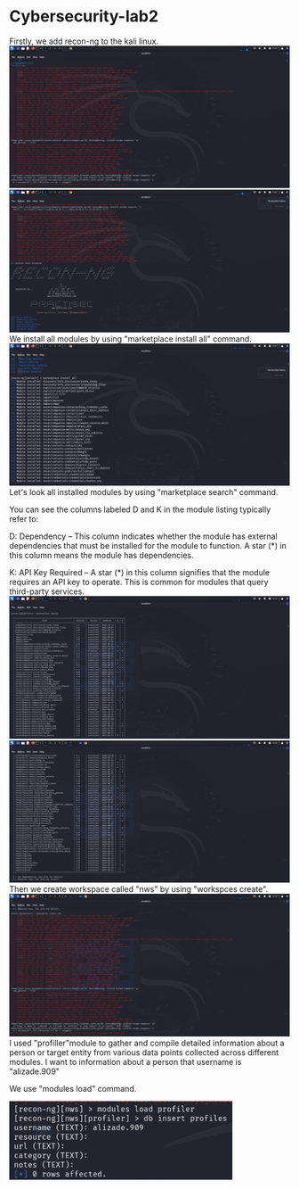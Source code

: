 # Cybersecurity-lab2
Firstly, we add recon-ng to the kali linux.
![image alt](https://github.com/AlizadaUlvi/Cybersecurity-lab2/blob/39c7e67679372c7ca3fc302741990f0b958630ed/Adding%20Recon-ng.jpg)
![image alt](https://github.com/AlizadaUlvi/Cybersecurity-lab2/blob/ab9449038f46a67c088b385b07666d0b8c713ef4/Adding%20Recon-ng%202.jpg)
We install all modules by using "marketplace install all" command.
![image alt](https://github.com/AlizadaUlvi/Cybersecurity-lab2/blob/63f715286b61c08a222d386a22b268b02a6762a8/Marketplace%20install%20all.jpg)
Let's look all installed modules by using "marketplace search" command.

You can see the columns labeled D and K in the module listing typically refer to:

D: Dependency – This column indicates whether the module has external dependencies that must be installed for the module to function. A star (*) in this column means the module has dependencies.

K: API Key Required – A star (*) in this column signifies that the module requires an API key to operate. This is common for modules that query third-party services.
![image alt](https://github.com/AlizadaUlvi/Cybersecurity-lab2/blob/8591a993bb66ed9585eaaf5bdbb699372e4f19f6/Marketplace%20search.jpg)
![image alt](https://github.com/AlizadaUlvi/Cybersecurity-lab2/blob/1b50e147d6337cb2177c55328e84795d9ecdf40e/Marketplace%20search%202.jpg)
Then we create workspace called "nws" by using "workspces create".
![image alt](https://github.com/AlizadaUlvi/Cybersecurity-lab2/blob/ee12939966c3c7e579329c0a27e6f133fbd039e2/Workspace%20create.jpg)
I used "profiller"module to gather and compile detailed information about a person or target entity from various data points collected across different modules. I want to information about a person that username is "alizade.909"

We use "modules load" command.

![image alt](https://github.com/AlizadaUlvi/Cybersecurity-lab2/blob/1de998f9ea446f9af058a3552eae1ffd3376dc97/Modules%20load%20profiller.jpg)

